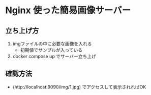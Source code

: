 # Nginx 使った簡易画像サーバー

## 立ち上げ方
1. imgファイルの中に必要な画像を入れる
    - 初期値でサンプルが入っている
1. docker compose up でサーバー立ち上げ

## 確認方法
- (http://localhost:9090/img/1.jpg) でアクセスして表示されればOK